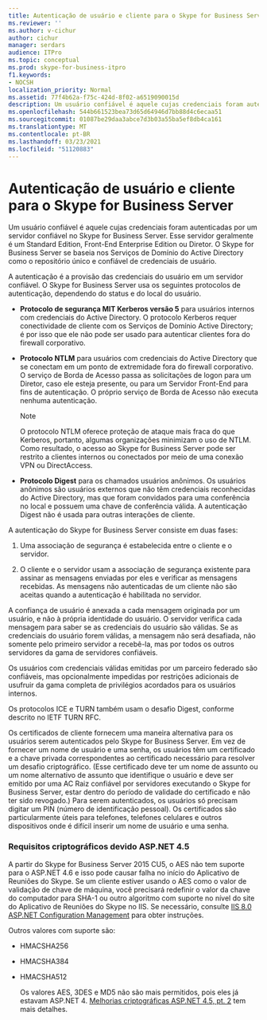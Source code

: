 ```yaml
---
title: Autenticação de usuário e cliente para o Skype for Business Server
ms.reviewer: ''
ms.author: v-cichur
author: cichur
manager: serdars
audience: ITPro
ms.topic: conceptual
ms.prod: skype-for-business-itpro
f1.keywords:
- NOCSH
localization_priority: Normal
ms.assetid: 77f4b62a-f75c-424d-8f02-a6519090015d
description: Um usuário confiável é aquele cujas credenciais foram autenticadas por um servidor confiável no Skype for Business Server. Esse servidor geralmente é um Standard Edition, Front-End Enterprise Edition ou Diretor. O Skype for Business Server se baseia nos Serviços de Domínio do Active Directory como o repositório único e confiável de credenciais de usuário.
ms.openlocfilehash: 544b661523bea73d65d64946d7bb88d4c6ecaa51
ms.sourcegitcommit: 01087be29daa3abce7d3b03a55ba5ef8db4ca161
ms.translationtype: MT
ms.contentlocale: pt-BR
ms.lasthandoff: 03/23/2021
ms.locfileid: "51120883"
---
```

# <a name="user-and-client-authentication-for-skype-for-business-server"></a>Autenticação de usuário e cliente para o Skype for Business Server
 
Um usuário confiável é aquele cujas credenciais foram autenticadas por um servidor confiável no Skype for Business Server. Esse servidor geralmente é um Standard Edition, Front-End Enterprise Edition ou Diretor. O Skype for Business Server se baseia nos Serviços de Domínio do Active Directory como o repositório único e confiável de credenciais de usuário.
  
A autenticação é a provisão das credenciais do usuário em um servidor confiável. O Skype for Business Server usa os seguintes protocolos de autenticação, dependendo do status e do local do usuário.
  
- **Protocolo de segurança MIT Kerberos versão 5** para usuários internos com credenciais do Active Directory. O protocolo Kerberos requer conectividade de cliente com os Serviços de Domínio Active Directory; é por isso que ele não pode ser usado para autenticar clientes fora do firewall corporativo.
    
- **Protocolo NTLM** para usuários com credenciais do Active Directory que se conectam em um ponto de extremidade fora do firewall corporativo. O serviço de Borda de Acesso passa as solicitações de logon para um Diretor, caso ele esteja presente, ou para um Servidor Front-End para fins de autenticação. O próprio serviço de Borda de Acesso não executa nenhuma autenticação.
    
    > [!NOTE]
    > O protocolo NTLM oferece proteção de ataque mais fraca do que Kerberos, portanto, algumas organizações minimizam o uso de NTLM. Como resultado, o acesso ao Skype for Business Server pode ser restrito a clientes internos ou conectados por meio de uma conexão VPN ou DirectAccess. 
  
- **Protocolo Digest** para os chamados usuários anônimos. Os usuários anônimos são usuários externos que não têm credenciais reconhecidas do Active Directory, mas que foram convidados para uma conferência no local e possuem uma chave de conferência válida. A autenticação Digest não é usada para outras interações de cliente.
    
A autenticação do Skype for Business Server consiste em duas fases:
  
1. Uma associação de segurança é estabelecida entre o cliente e o servidor.
    
2. O cliente e o servidor usam a associação de segurança existente para assinar as mensagens enviadas por eles e verificar as mensagens recebidas. As mensagens não autenticadas de um cliente não são aceitas quando a autenticação é habilitada no servidor.
    
A confiança de usuário é anexada a cada mensagem originada por um usuário, e não à própria identidade do usuário. O servidor verifica cada mensagem para saber se as credenciais do usuário são válidas. Se as credenciais do usuário forem válidas, a mensagem não será desafiada, não somente pelo primeiro servidor a recebê-la, mas por todos os outros servidores da gama de servidores confiáveis.
  
Os usuários com credenciais válidas emitidas por um parceiro federado são confiáveis, mas opcionalmente impedidas por restrições adicionais de usufruir da gama completa de privilégios acordados para os usuários internos.
  
Os protocolos ICE e TURN também usam o desafio Digest, conforme descrito no IETF TURN RFC.
  
Os certificados de cliente fornecem uma maneira alternativa para os usuários serem autenticados pelo Skype for Business Server. Em vez de fornecer um nome de usuário e uma senha, os usuários têm um certificado e a chave privada correspondentes ao certificado necessário para resolver um desafio criptográfico. (Esse certificado deve ter um nome de assunto ou um nome alternativo de assunto que identifique o usuário e deve ser emitido por uma AC Raiz confiável por servidores executando o Skype for Business Server, estar dentro do período de validade do certificado e não ter sido revogado.) Para serem autenticados, os usuários só precisam digitar um PIN (número de identificação pessoal). Os certificados são particularmente úteis para telefones, telefones celulares e outros dispositivos onde é difícil inserir um nome de usuário e uma senha.
  
### <a name="cryptographic-requirements-due-to-asp-net-45"></a>Requisitos criptográficos devido ASP.NET 4.5 

A partir do Skype for Business Server 2015 CU5, o AES não tem suporte para o ASP.NET 4.6 e isso pode causar falha no início do Aplicativo de Reuniões do Skype. Se um cliente estiver usando o AES como o valor de validação de chave de máquina, você precisará redefinir o valor da chave do computador para SHA-1 ou outro algoritmo com suporte no nível do site do Aplicativo de Reuniões do Skype no IIS. Se necessário, consulte [IIS 8.0 ASP.NET Configuration Management](/iis/get-started/whats-new-in-iis-8/iis-80-aspnet-configuration-management) para obter instruções.
  
Outros valores com suporte são:
  
- HMACSHA256
    
- HMACSHA384
    
- HMACSHA512
    
  Os valores AES, 3DES e MD5 não são mais permitidos, pois eles já estavam ASP.NET 4. [Melhorias criptográficas ASP.NET 4.5, pt. 2](https://blogs.msdn.microsoft.com/webdev/2012/10/23/cryptographic-improvements-in-asp-net-4-5-pt-2/) tem mais detalhes.
